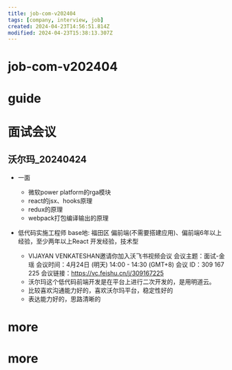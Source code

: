 ```yaml
---
title: job-com-v202404
tags: [company, interview, job]
created: 2024-04-23T14:56:51.814Z
modified: 2024-04-23T15:38:13.307Z
---
```


# job-com-v202404

# guide

# 面试会议

## 沃尔玛_20240424

- 一面
  - 微软power platform的rga模块
  - react的jsx、hooks原理
  - redux的原理
  - webpack打包编译输出的原理

- 低代码实施工程师 base地: 福田区 偏前端(不需要搭建应用)、偏前端6年以上经验，至少两年以上React 开发经验，技术型
  - VIJAYAN VENKATESHAN邀请你加入沃飞书视频会议 会议主题：面试-金瑶 会议时间：4月24日 (明天) 14:00 - 14:30 (GMT+8) 会议 ID：309 167 225 会议链接：https://vc.feishu.cn/j/309167225
  - 沃尔玛这个低代码前端开发是在平台上进行二次开发的，是用明道云。
  - 比较喜欢沟通能力好的，喜欢沃尔玛平台，稳定性好的
  - 表达能力好的，思路清晰的
# more

# more
